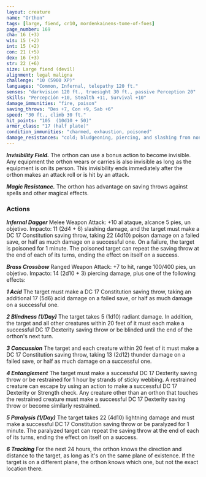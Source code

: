 ```yaml
---
layout: creature
name: "Orthon"
tags: [large, fiend, cr10, mordenkainens-tome-of-foes]
page_number: 169
cha: 16 (+3)
wis: 15 (+2)
int: 15 (+2)
con: 21 (+5)
dex: 16 (+3)
str: 22 (+6)
size: Large fiend (devil)
alignment: legal maligna
challenge: "10 (5900 XP)"
languages: "Common, Infernal, telepathy 120 ft."
senses: "darkvision 120 ft., truesight 30 ft., passive Perception 20"
skills: "Percepción +10, Stealth +11, Survival +10"
damage_immunities: "fire, poison"
saving_throws: "Des +7, Con +9, Sab +6"
speed: "30 ft., climb 30 ft."
hit_points: "105  (10d10 + 50)"
armor_class: "17 (half plate)"
condition_immunities: "charmed, exhaustion, poisoned"
damage_resistances: "cold; bludgeoning, piercing, and slashing from nonmagical attacks that aren't silvered"
---
```


***Invisibility Field.*** The orthon can use a bonus action to become invisible. Any equipment the orthon wears or carries is also invisible as long as the equipment is on its person. This invisibility ends immediately after the orthon makes an attack roll or is hit by an attack.

***Magic Resistance.*** The orthon has advantage on saving throws against spells and other magical effects.

### Actions

***Infernal Dagger*** Melee Weapon Attack: +10 al ataque, alcance 5 pies, un objetivo. Impacto: 11 (2d4 + 6) slashing damage, and the target must make a DC 17 Constitution saving throw, taking 22 (4d10) poison damage on a failed save, or half as much damage on a successful one. On a failure, the target is poisoned for 1 minute. The poisoned target can repeat the saving throw at the end of each of its turns, ending the effect on itself on a success.

***Brass Crossbow*** Ranged Weapon Attack: +7 to hit, range 100/400 pies, un objetivo. Impacto: 14 (2d10 + 3) piercing damage, plus one of the following effects:

***1 Acid*** The target must make a DC 17 Constitution saving throw, taking an additional 17 (5d6) acid damage on a failed save, or half as much damage on a successful one.

***2 Blindness (1/Day)*** The target takes 5 (1d10) radiant damage. In addition, the target and all other creatures within 20 feet of it must each make a successful DC 17 Dexterity saving throw or be blinded until the end of the orthon's next turn.

***3 Concussion*** The target and each creature within 20 feet of it must make a DC 17 Constitution saving throw, taking 13 (2d12) thunder damage on a failed save, or half as much damage on a successful one.

***4 Entanglement*** The target must make a successful DC 17 Dexterity saving throw or be restrained for 1 hour by strands of sticky webbing. A restrained creature can escape by using an action to make a successful DC 17 Dexterity or Strength check. Any creature other than an orthon that touches the restrained creature must make a successful DC 17 Dexterity saving throw or become similarly restrained.

***5 Paralysis (1/Day)*** The target takes 22 (4d10) lightning damage and must make a successful DC 17 Constitution saving throw or be paralyzed for 1 minute. The paralyzed target can repeat the saving throw at the end of each of its turns, ending the effect on itself on a success.

***6 Tracking*** For the next 24 hours, the orthon knows the direction and distance to the target, as long as it's on the same plane of existence. If the target is on a different plane, the orthon knows which one, but not the exact location there.
